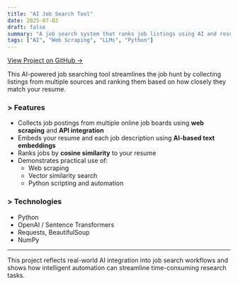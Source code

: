 ```yaml
---
title: "AI Job Search Tool"
date: 2025-07-02
draft: false
summary: "A job search system that ranks job listings using AI and resume similarity."
tags: ["AI", "Web Scraping", "LLMs", "Python"]
---
```


[View Project on GitHub →](https://github.com/xrpk/AIJobSearch)

This AI-powered job searching tool streamlines the job hunt by collecting listings from multiple sources and ranking them based on how closely they match your resume.

### > Features

- Collects job postings from multiple online job boards using **web scraping** and **API integration**  
- Embeds your resume and each job description using **AI-based text embeddings**
- Ranks jobs by **cosine similarity** to your resume
- Demonstrates practical use of:
  - Web scraping
  - Vector similarity search
  - Python scripting and automation

### > Technologies

- Python
- OpenAI / Sentence Transformers
- Requests, BeautifulSoup
- NumPy

---

This project reflects real-world AI integration into job search workflows and shows how intelligent automation can streamline time-consuming research tasks.
